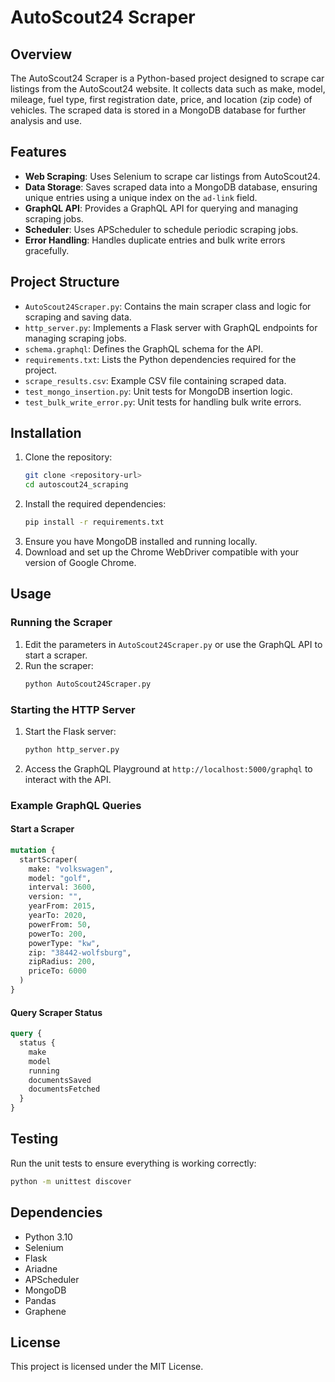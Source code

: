 # AutoScout24 Scraper

## Overview
The AutoScout24 Scraper is a Python-based project designed to scrape car listings from the AutoScout24 website. It collects data such as make, model, mileage, fuel type, first registration date, price, and location (zip code) of vehicles. The scraped data is stored in a MongoDB database for further analysis and use.

## Features
- **Web Scraping**: Uses Selenium to scrape car listings from AutoScout24.
- **Data Storage**: Saves scraped data into a MongoDB database, ensuring unique entries using a unique index on the `ad-link` field.
- **GraphQL API**: Provides a GraphQL API for querying and managing scraping jobs.
- **Scheduler**: Uses APScheduler to schedule periodic scraping jobs.
- **Error Handling**: Handles duplicate entries and bulk write errors gracefully.

## Project Structure
- `AutoScout24Scraper.py`: Contains the main scraper class and logic for scraping and saving data.
- `http_server.py`: Implements a Flask server with GraphQL endpoints for managing scraping jobs.
- `schema.graphql`: Defines the GraphQL schema for the API.
- `requirements.txt`: Lists the Python dependencies required for the project.
- `scrape_results.csv`: Example CSV file containing scraped data.
- `test_mongo_insertion.py`: Unit tests for MongoDB insertion logic.
- `test_bulk_write_error.py`: Unit tests for handling bulk write errors.

## Installation
1. Clone the repository:
   ```bash
   git clone <repository-url>
   cd autoscout24_scraping
   ```
2. Install the required dependencies:
   ```bash
   pip install -r requirements.txt
   ```
3. Ensure you have MongoDB installed and running locally.
4. Download and set up the Chrome WebDriver compatible with your version of Google Chrome.

## Usage
### Running the Scraper
1. Edit the parameters in `AutoScout24Scraper.py` or use the GraphQL API to start a scraper.
2. Run the scraper:
   ```bash
   python AutoScout24Scraper.py
   ```

### Starting the HTTP Server
1. Start the Flask server:
   ```bash
   python http_server.py
   ```
2. Access the GraphQL Playground at `http://localhost:5000/graphql` to interact with the API.

### Example GraphQL Queries
#### Start a Scraper
```graphql
mutation {
  startScraper(
    make: "volkswagen",
    model: "golf",
    interval: 3600,
    version: "",
    yearFrom: 2015,
    yearTo: 2020,
    powerFrom: 50,
    powerTo: 200,
    powerType: "kw",
    zip: "38442-wolfsburg",
    zipRadius: 200,
    priceTo: 6000
  )
}
```

#### Query Scraper Status
```graphql
query {
  status {
    make
    model
    running
    documentsSaved
    documentsFetched
  }
}
```

## Testing
Run the unit tests to ensure everything is working correctly:
```bash
python -m unittest discover
```

## Dependencies
- Python 3.10
- Selenium
- Flask
- Ariadne
- APScheduler
- MongoDB
- Pandas
- Graphene

## License
This project is licensed under the MIT License.